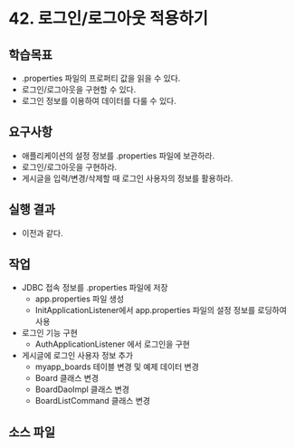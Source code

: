 # 42. 로그인/로그아웃 적용하기

## 학습목표

- .properties 파일의 프로퍼티 값을 읽을 수 있다.
- 로그인/로그아웃을 구현할 수 있다.
- 로그인 정보를 이용하여 데이터를 다룰 수 있다.

## 요구사항

- 애플리케이션의 설정 정보를 .properties 파일에 보관하라.
- 로그인/로그아웃을 구현하라.
- 게시글을 입력/변경/삭제할 때 로그인 사용자의 정보를 활용하라.

## 실행 결과

- 이전과 같다.

## 작업

- JDBC 접속 정보를 .properties 파일에 저장
  - app.properties 파일 생성
  - InitApplicationListener에서 app.properties 파일의 설정 정보를 로딩하여 사용
- 로그인 기능 구현
  - AuthApplicationListener 에서 로그인을 구현
- 게시글에 로그인 사용자 정보 추가
  - myapp_boards 테이블 변경 및 예제 데이터 변경
  - Board 클래스 변경
  - BoardDaoImpl 클래스 변경
  - BoardListCommand 클래스 변경

## 소스 파일

